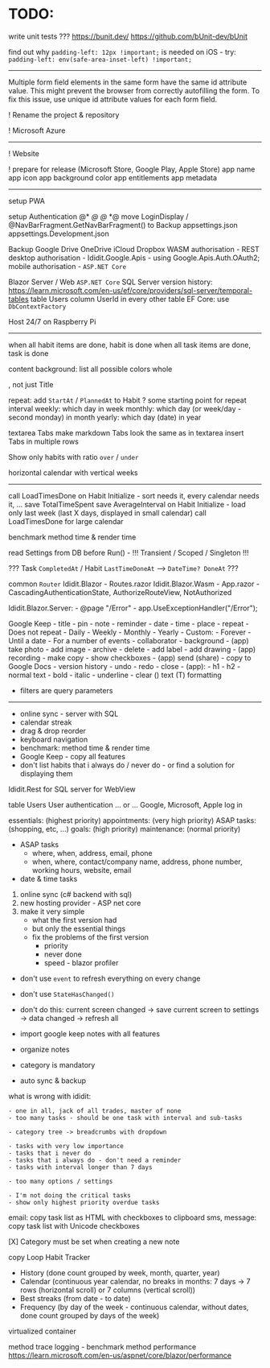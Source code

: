 # TODO:

write unit tests ??? https://bunit.dev/ https://github.com/bUnit-dev/bUnit

find out why `padding-left: 12px !important;` is needed on iOS - try: `padding-left: env(safe-area-inset-left) !important;`

---------------------------------------------------------------------------------------------------

Multiple form field elements in the same form have the same id attribute value.
This might prevent the browser from correctly autofilling the form.
To fix this issue, use unique id attribute values for each form field.

! Rename the project & repository

! Microsoft Azure

---------------------------------------------------------------------------------------------------

! Website

! prepare for release (Microsoft Store, Google Play, Apple Store)
	app name
	app icon
	app background color
	app entitlements
	app metadata

---------------------------------------------------------------------------------------------------

setup PWA
	<!--<link rel="manifest" href="manifest.webmanifest" />-->
	<!--<script>navigator.serviceWorker.register('service-worker.js');</script>-->

setup Authentication
	<!--<script src="_content/Microsoft.AspNetCore.Components.WebAssembly.Authentication/AuthenticationService.js"></script>-->
	@* <CascadingAuthenticationState> *@
	@* </CascadingAuthenticationState> *@
	move LoginDisplay / @NavBarFragment.GetNavBarFragment() to Backup
	appsettings.json
	appsettings.Development.json

Backup
	Google Drive
	OneDrive
	iCloud
	Dropbox
		WASM authorisation - REST
		desktop authorisation - Ididit.Google.Apis - using Google.Apis.Auth.OAuth2;
		mobile authorisation - `ASP.NET Core`

Blazor Server / Web
	`ASP.NET Core`
	SQL Server
	version history: https://learn.microsoft.com/en-us/ef/core/providers/sql-server/temporal-tables
	table Users
	column UserId in every other table
	EF Core: use `DbContextFactory`

Host 24/7 on Raspberry Pi

---------------------------------------------------------------------------------------------------

when all habit items are done, habit is done
when all task items are done, task is done

content background:
	list all possible colors
	whole <div>, not just Title

repeat:
	add `StartAt` / `PlannedAt` to Habit ? some starting point for repeat interval
	weekly: which day in week
	monthly: which day (or week/day - second monday) in month
	yearly: which day (date) in year

textarea Tabs
	make markdown Tabs look the same as in textarea
	insert Tabs in multiple rows

Show only habits with ratio `over` / `under`

horizontal calendar with vertical weeks

---------------------------------------------------------------------------------------------------

call LoadTimesDone on Habit Initialize - sort needs it, every calendar needs it, ...
	save TotalTimeSpent
	save AverageInterval
	on Habit Initialize - load only last week (last X days, displayed in small calendar)
	call LoadTimesDone for large calendar

benchmark method time & render time

read Settings from DB before Run() - !!! Transient / Scoped / Singleton !!!

??? Task `CompletedAt` / Habit `LastTimeDoneAt` --> `DateTime? DoneAt` ???

common `Router`
	Ididit.Blazor - Routes.razor
	Ididit.Blazor.Wasm - App.razor - CascadingAuthenticationState, AuthorizeRouteView, NotAuthorized

Ididit.Blazor.Server:
	- @page "/Error"
	- app.UseExceptionHandler("/Error");

Google Keep
	- title
	- pin
	- note
	- reminder
		- date
		- time
		- place
		- repeat
			- Does not repeat
			- Daily
			- Weekly
			- Monthly
			- Yearly
			- Custom:
				- Forever
				- Until a date
				- For a number of events
	- collaborator
	- background
	- (app) take photo
	- add image
	- archive
	- delete
	- add label
	- add drawing
	- (app) recording
	- make copy
	- show checkboxes
	- (app) send (share)
	- copy to Google Docs
	- version history
	- undo
	- redo
	- close
	- (app):
		- h1
		- h2
		- normal text
		- bold
		- italic
		- underline
		- clear (\) text (T) formatting

- filters are query parameters

---------------------------------------------------------------------------------------------------

- online sync - server with SQL
- calendar streak
- drag & drop reorder
- keyboard navigation
- benchmark: method time & render time
- Google Keep - copy all features
- don't list habits that i always do / never do - or find a solution for displaying them

Ididit.Rest for SQL server for WebView

table Users
	User authentication
	... or ...
	Google, Microsoft, Apple log in

essentials: (highest priority)
appointments: (very high priority)
ASAP tasks: (shopping, etc, ...)
goals: (high priority)
maintenance: (normal priority)

- ASAP tasks
	- where, when, address, email, phone
	- when, where, contact/company name, address, phone number, working hours, website, email
- date & time tasks

1. online sync (c# backend with sql)
2. new hosting provider - ASP net core
3. make it very simple
	- what the first version had
	- but only the essential things
	- fix the problems of the first version
		- priority
		- never done
		- speed - blazor profiler

- don't use `event` to refresh everything on every change
- don't use `StateHasChanged()`
- don't do this: current screen changed -> save current screen to settings -> data changed -> refresh all

- import google keep notes with all features
- organize notes
- category is mandatory
- auto sync & backup

what is wrong with ididit:

	- one in all, jack of all trades, master of none
	- too many tasks - should be one task with interval and sub-tasks

	- category tree -> breadcrumbs with dropdown

	- tasks with very low importance
	- tasks that i never do
	- tasks that i always do - don't need a reminder
	- tasks with interval longer than 7 days

	- too many options / settings

	- I'm not doing the critical tasks
	- show only highest priority overdue tasks

email: copy task list as HTML with checkboxes to clipboard
sms, message: copy task list with Unicode checkboxes

[X] Category must be set when creating a new note

copy Loop Habit Tracker
- History (done count grouped by week, month, quarter, year)
- Calendar (continuous year calendar, no breaks in months: 7 days -> 7 rows (horizontal scroll) or 7 columns (vertical scroll))
- Best streaks (from date - to date)
- Frequency (by day of the week - continuous calendar, without dates, done count grouped by days of the week)

virtualized container

method trace logging - benchmark method performance
https://learn.microsoft.com/en-us/aspnet/core/blazor/performance
